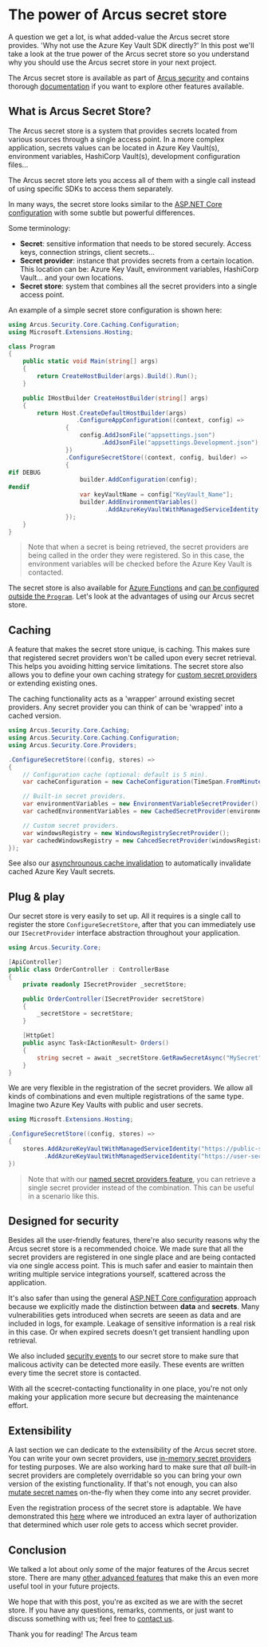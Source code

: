 # The power of Arcus secret store

A question we get a lot, is what added-value the Arcus secret store provides. 'Why not use the Azure Key Vault SDK directly?'
In this post we'll take a look at the true power of the Arcus secret store so you understand why you should use the Arcus secret store in your next project.

The Arcus secret store is available as part of [Arcus security](https://github.com/arcus-azure/arcus.security) and contains thorough [documentation](https://security.arcus-azure.net/) if you want to explore other features available.

## What is Arcus Secret Store?

The Arcus secret store is a system that provides secrets located from various sources through a single access point. In a more complex application, secrets values can be located in Azure Key Vault(s), environment variables, HashiCorp Vault(s), development configuration files...

The Arcus secret store lets you access all of them with a single call instead of using specific SDKs to access them separately.

In many ways, the secret store looks similar to the [ASP.NET Core configuration](https://docs.microsoft.com/en-us/aspnet/core/fundamentals/configuration/) with some subtle but powerful differences.

Some terminology:
* **Secret**: sensitive information that needs to be stored securely. Access keys, connection strings, client secrets...
* **Secret provider**: instance that provides secrets from a certain location. This location can be: Azure Key Vault, environment variables, HashiCorp Vault... and your own locations.
* **Secret store**: system that combines all the secret providers into a single access point.

An example of a simple secret store configuration is shown here:

```csharp
using Arcus.Security.Core.Caching.Configuration;
using Microsoft.Extensions.Hosting;

class Program
{
    public static void Main(string[] args)
    {
        return CreateHostBuilder(args).Build().Run();
    }

    public IHostBuilder CreateHostBuilder(string[] args)
    {
        return Host.CreateDefaultHostBuilder(args)
                   .ConfigureAppConfiguration((context, config) => 
                {
                    config.AddJsonFile("appsettings.json")
                          .AddJsonFile("appsettings.Development.json");
                })
                .ConfigureSecretStore((context, config, builder) =>
                {
#if DEBUG
                    builder.AddConfiguration(config);
#endif
                    var keyVaultName = config["KeyVault_Name"];
                    builder.AddEnvironmentVariables()
                           .AddAzureKeyVaultWithManagedServiceIdentity($"https://{keyVaultName}.vault.azure.net");
                });
    }
} 
```

> Note that when a secret is being retrieved, the secret providers are being called in the order they were registered. So in this case, the environment variables will be checked before the Azure Key Vault is contacted.

The secret store is also available for [Azure Functions](https://security.arcus-azure.net/features/secret-store/#using-secret-store-within-azure-functions) and [can be configured outside the `Program`](https://security.arcus-azure.net/features/secret-store/#configuring-secret-store-without-net-host-builder).
Let's look at the advantages of using our Arcus secret store.

## Caching

A feature that makes the secret store unique, is caching. This makes sure that registered secret providers won't be called upon every secret retrieval. This helps you avoiding hitting service limitations.
The secret store also allows you to define your own caching strategy for [custom secret providers](https://security.arcus-azure.net/features/secret-store/create-new-secret-provider) or extending existing ones.

The caching functionality acts as a 'wrapper' arround existing secret providers. Any secret provider you can think of can be 'wrapped' into a cached version.

```csharp
using Arcus.Security.Core.Caching;
using Arcus.Security.Core.Caching.Configuration;
using Arcus.Security.Core.Providers;

.ConfigureSecretStore((config, stores) =>
{
    // Configuration cache (optional: default is 5 min).
    var cacheConfiguration = new CacheConfiguration(TimeSpan.FromMinutes(10));

    // Built-in secret providers.
    var environmentVariables = new EnvironmentVariableSecretProvider();
    var cachedEnvironmentVariables = new CachedSecretProvider(environmentVariables, cacheConfiguration);

    // Custom secret providers.
    var windowsRegistry = new WindowsRegistrySecretProvider();
    var cachedWindowsRegistry = new CahcedSecretProvider(windowsRegistry, CacheConfiguration.Default);
});
```

See also our [asynchrounous cache invalidation](https://background-jobs.arcus-azure.net/features/security/auto-invalidate-secrets) to automatically invalidate cached Azure Key Vault secrets. 

## Plug & play

Our secret store is very easily to set up. All it requires is a single call to register the store `ConfigureSecretStore`, after that you can immediately use our `ISecretProvider` interface abstraction throughout your application.

```csharp
using Arcus.Security.Core;

[ApiController]
public class OrderController : ControllerBase
{
    private readonly ISecretProvider _secretStore;

    public OrderController(ISecretProvider secretStore)
    {
        _secretStore = secretStore;
    }

    [HttpGet]
    public async Task<IActionResult> Orders()
    {
        string secret = await _secretStore.GetRawSecretAsync("MySecret");
    }
}
```

We are very flexible in the registration of the secret providers. We allow all kinds of combinations and even multiple registrations of the same type. Imagine two Azure Key Vaults with public and user secrets.

```csharp
using Microsoft.Extensions.Hosting;

.ConfigureSecretStore((config, stores) =>
{
    stores.AddAzureKeyVaultWithManagedServiceIdentity("https://public-secrets.vault.azure.net")
          .AddAzureKeyVaultWithManagedServiceIdentity("https://user-secrets.vault.azure.net"); 
})
```

> Note that with our [named secret providers feature](https://security.arcus-azure.net/features/secret-store/named-secret-providers), you can retrieve a single secret provider instead of the combination. This can be useful in a scenario like this.

## Designed for security

Besides all the user-friendly features, there're also security reasons why the Arcus secret store is a recommended choice. We made sure that all the secret providers are registered in one single place and are being contacted via one single access point. This is much safer and easier to maintain then writing multiple service integrations yourself, scattered across the application. 

It's also safer than using the general [ASP.NET Core configuration](https://docs.microsoft.com/en-us/aspnet/core/fundamentals/configuration/) approach because we explicitly made the distinction between **data** and **secrets**. Many vulnerabilities gets introduced when secrets are seeen as data and are included in logs, for example. Leakage of sensitive information is a real risk in this case. Or when expired secrets doesn't get transient handling upon retrieval.

We also included [security events](https://security.arcus-azure.net/features/secret-store/#include-security-auditing) to our secret store to make sure that malicous activity can be detected more easily. These events are written every time the secret store is contacted.

With all the scecret-contacting functionality in one place, you're not only making your application more secure but decreasing the maintenance effort.

## Extensibility

A last section we can dedicate to the extensibility of the Arcus secret store. You can write your own secret providers, use [in-memory secret providers](https://github.com/arcus-azure/arcus.testing/blob/master/docs/features/inmemory-secret-provider.md) for testing purposes. We are also working hard to make sure that *all* built-in secret providers are completely overridable so you can bring your own version of the existing functionality. If that's not enough, you can also [mutate secret names](https://security.arcus-azure.net/features/secret-store/create-new-secret-provider#adding-secret-name-mutation-before-looking-up-secret) on-the-fly when they come into any secret provider.

Even the registration process of the secret store is adaptable. We have demonstrated this [here](https://www.codit.eu/blog/role-based-authorization-low-level-customization-arcus-secret-store/) where we introduced an extra layer of authorization that determined which user role gets to access which secret provider.

## Conclusion

We talked a lot about only *some* of the major features of the Arcus secret store. There are many [other advanced features](https://security.arcus-azure.net/features/secret-store/) that make this an even more useful tool in your future projects.

We hope that with this post, you're as excited as we are with the secret store.
If you have any questions, remarks, comments, or just want to discuss something with us; feel free to [contact us](https://github.com/arcus-azure/arcus.security/issues/new/choose).

Thank you for reading!
The Arcus team
